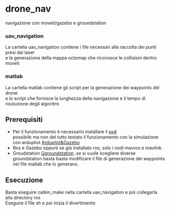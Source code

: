 # drone_nav
navigazione con moveit/gazebo e groundstation

### uav_navigation
La cartella uav_navigation contiene i file necessari alla raccolta dei punti presi dal laser  
e la generazione della mappa octomap che riconosce le collisioni dentro moveit  

### matlab
La cartella matlab contiene gli script per la generazione dei waypoints del drone  
e lo script che fornisce la lunghezza della navigazione e il tempo di risoluzione degli algoritmi

## Prerequisiti
- Per il funzionamento è necessario installare il 
[px4](https://dev.px4.io/en/setup/dev_env_linux.html#jmavsimgazebo-simulation)  
possibile ma non del tutto testato il funzionamento con la simulazione con ardupilot
[Ardupilot&Gazebo](http://ardupilot.org/dev/docs/using-gazebo-simulator-with-sitl.html)  
- Ros e Gazebo oppure se già installato ros, solo i nodi mavros e mavlink.
- Groudstation
[Qgroundstation](http://qgroundcontrol.com/)
,se si vuole scegliere diverse groundstation basta basta modificare il file di generazione dei waypoints nei file matlab che lo generano.

## Esecuzione
Basta eseguire catkin_make nella cartella uav_navigation e poi collegarla alla directory ros  
Eseguire il file sh e poi inizia il divertimento
